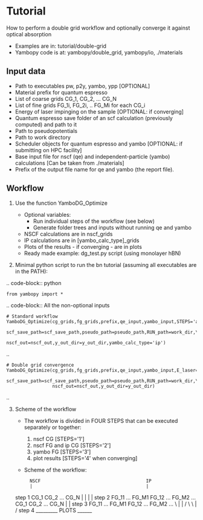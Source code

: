 Tutorial
========

How to perform a double grid workflow and optionally converge it against optical absorption

- Examples are in: tutorial/double-grid
- Yambopy code is at: yambopy/double_grid, yambopy/io, ./materials

## Input data
- Path to executables pw, p2y, yambo, ypp [OPTIONAL]
- Material prefix for quantum espresso
- List of coarse grids CG_1, CG_2, ... CG_N
- List of fine grids FG_1i, FG_2i, .. FG_Mi for each CG_i
- Energy of laser impinging on the sample [OPTIONAL: if converging]
- Quantum espresso save folder of an scf calculation (previously computed) and path to it
- Path to pseudopotentials
- Path to work directory
- Scheduler objects for quantum espresso and yambo [OPTIONAL: if submitting on HPC facility]
- Base input file for nscf (qe) and independent-particle (yambo) calculations [Can be taken from ./materials]
- Prefix of the output file name for qe and yambo (the report file).

## Workflow

1. Use the function YamboDG_Optimize
    - Optional variables:
        - Run individual steps of the workflow (see below) 
        - Generate folder trees and inputs without running qe and yambo
    - NSCF calculations are in nscf_grids
    - IP calculations are in [yambo_calc_type]\_grids
    - Plots of the results - if converging - are in plots
    - Ready made example: dg_test.py script (using monolayer hBN)
    
2. Minimal python script to run the bn tutorial (assuming all executables are in the PATH):

 .. code-block:: python

    from yambopy import *

 .. code-block:: All the non-optional inputs

    # Standard workflow
    YamboDG_Optimize(cg_grids,fg_grids,prefix,qe_input,yambo_input,STEPS='all',\
                     scf_save_path=scf_save_path,pseudo_path=pseudo_path,RUN_path=work_dir,\
                     nscf_out=nscf_out,y_out_dir=y_out_dir,yambo_calc_type='ip')

 ..
    
    # Double grid convergence
    YamboDG_Optimize(cg_grids,fg_grids,prefix,qe_input,yambo_input,E_laser=E_laser,STEPS='all',converge_DG=True,\
                     scf_save_path=scf_save_path,pseudo_path=pseudo_path,RUN_path=work_dir,\
                     nscf_out=nscf_out,y_out_dir=y_out_dir)
 ..

3. Scheme of the workflow

    - The workflow is divided in FOUR STEPS that can be executed separately or together:
        1. nscf CG [STEPS='1']
        2. nscf FG and ip CG [STEPS='2']
        3. yambo FG [STEPS='3']
        4. plot results [STEPS='4' when converging]
        
    - Scheme of the workflow:
    
            NSCF                                       IP
            |                                          |
    step 1  CG_1              CG_2 ... CG_N            |
            |                 |                        |
    step 2  FG_11 ... FG_M1   FG_12 ... FG_M2 ...      CG_1              CG_2 ... CG_N
                                                       |                 |
    step 3                                             FG_11 ... FG_M1   FG_12 ... FG_M2 ...
                                                        \         |      |         /
                                                         \        \      |        /
    step 4                                                 _________ PLOTS ______

